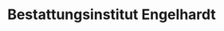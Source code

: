 ---
title: "Bestattungsinstitut Engelhardt"
url: /ellrich/bestattungsinstitut-engelhardt/
shop: Bestattungen
---